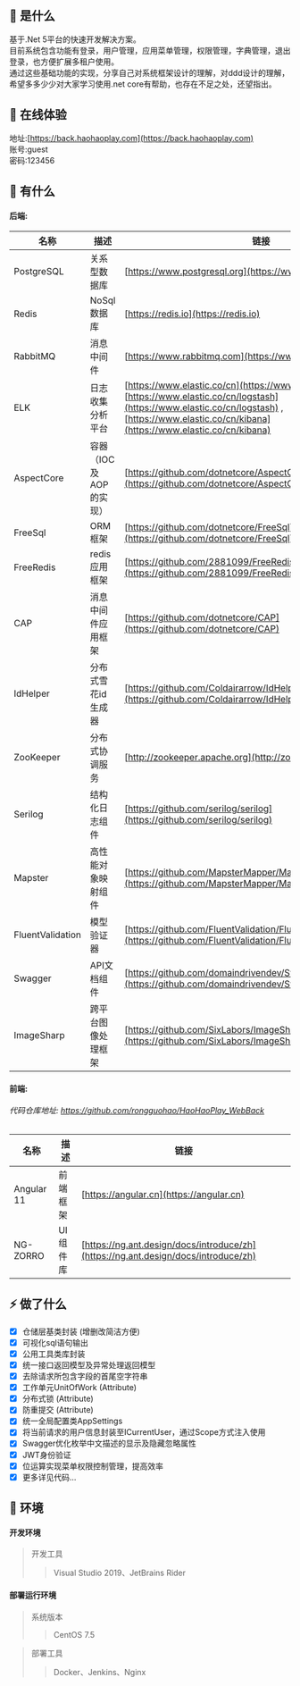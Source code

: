 ## 🍄 是什么

基于.Net 5平台的快速开发解决方案。  
目前系统包含功能有登录，用户管理，应用菜单管理，权限管理，字典管理，退出登录，也方便扩展多租户使用。  
通过这些基础功能的实现，分享自己对系统框架设计的理解，对ddd设计的理解，希望多多少少对大家学习使用.net core有帮助，也存在不足之处，还望指出。

## 🍿 在线体验
地址:[https://back.haohaoplay.com](https://back.haohaoplay.com)  
账号:guest  
密码:123456  

## 🥗 有什么
#### 后端:
名称 | 描述 | 链接
----|------|----
PostgreSQL | 关系型数据库 | [https://www.postgresql.org](https://www.postgresql.org)
Redis | NoSql数据库 | [https://redis.io](https://redis.io)
RabbitMQ | 消息中间件 | [https://www.rabbitmq.com](https://www.rabbitmq.com)
ELK | 日志收集分析平台 | [https://www.elastic.co/cn](https://www.elastic.co/cn/) , [https://www.elastic.co/cn/logstash](https://www.elastic.co/cn/logstash) , [https://www.elastic.co/cn/kibana](https://www.elastic.co/cn/kibana)
AspectCore | 容器（IOC及AOP的实现）| [https://github.com/dotnetcore/AspectCore-Framework](https://github.com/dotnetcore/AspectCore-Framework)
FreeSql | ORM框架 | [https://github.com/dotnetcore/FreeSql](https://github.com/dotnetcore/FreeSql)
FreeRedis | redis应用框架 | [https://github.com/2881099/FreeRedis](https://github.com/2881099/FreeRedis)
CAP | 消息中间件应用框架 | [https://github.com/dotnetcore/CAP](https://github.com/dotnetcore/CAP)
IdHelper | 分布式雪花id生成器 | [https://github.com/Coldairarrow/IdHelper](https://github.com/Coldairarrow/IdHelper)
ZooKeeper | 分布式协调服务 | [http://zookeeper.apache.org](http://zookeeper.apache.org)
Serilog | 结构化日志组件 | [https://github.com/serilog/serilog](https://github.com/serilog/serilog)
Mapster | 高性能对象映射组件 | [https://github.com/MapsterMapper/Mapster](https://github.com/MapsterMapper/Mapster)
FluentValidation | 模型验证器 | [https://github.com/FluentValidation/FluentValidation](https://github.com/FluentValidation/FluentValidation)
Swagger | API文档组件 | [https://github.com/domaindrivendev/Swashbuckle.AspNetCore](https://github.com/domaindrivendev/Swashbuckle.AspNetCore)
ImageSharp | 跨平台图像处理框架 | [https://github.com/SixLabors/ImageSharp](https://github.com/SixLabors/ImageSharp)

#### 前端:
###### 代码仓库地址: https://github.com/rongguohao/HaoHaoPlay_WebBack
名称 | 描述 | 链接
----|------|----
Angular 11 | 前端框架 | [https://angular.cn](https://angular.cn)
NG-ZORRO | UI 组件库 | [https://ng.ant.design/docs/introduce/zh](https://ng.ant.design/docs/introduce/zh)

## ⚡ 做了什么
- [x] 仓储层基类封装 (增删改简洁方便)
- [x] 可视化sql语句输出
- [x] 公用工具类库封装
- [x] 统一接口返回模型及异常处理返回模型
- [x] 去除请求所包含字段的首尾空字符串  
- [x] 工作单元UnitOfWork (Attribute)
- [x] 分布式锁 (Attribute)
- [x] 防重提交 (Attribute)
- [x] 统一全局配置类AppSettings
- [x] 将当前请求的用户信息封装至ICurrentUser，通过Scope方式注入使用
- [x] Swagger优化枚举中文描述的显示及隐藏忽略属性
- [x] JWT身份验证
- [x] 位运算实现菜单权限控制管理，提高效率
- [x] 更多详见代码...

## 🥪 环境

#### 开发环境
> 开发工具
>
> > Visual Studio 2019、JetBrains Rider

#### 部署运行环境
> 系统版本
>
> > CentOS 7.5  

> 部署工具  
>
> > Docker、Jenkins、Nginx

